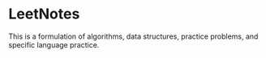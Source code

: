 # LeetNotes

This is a formulation of algorithms, data structures, practice problems, and specific language practice.
